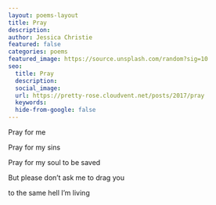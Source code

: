 ```yaml
---
layout: poems-layout
title: Pray
description:
author: Jessica Christie
featured: false
categories: poems
featured_image: https://source.unsplash.com/random?sig=10
seo:
  title: Pray
  description:
  social_image:
  url: https://pretty-rose.cloudvent.net/posts/2017/pray
  keywords:
  hide-from-google: false
---
```

Pray for me

Pray for my sins

Pray for my soul to be saved

But please don’t ask me to drag you

to the same hell I’m living

&nbsp;
